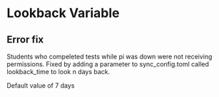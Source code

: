 # Lookback Variable

## Error fix
Students who compeleted tests while pi was down were not receiving permissions. Fixed by adding a parameter to sync_config.toml called lookback_time to look n days back. 

Default value of 7 days
